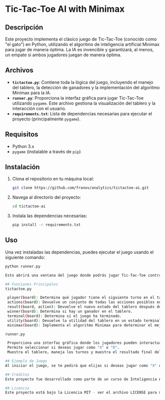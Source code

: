 # Tic-Tac-Toe AI with Minimax

## Descripción

Este proyecto implementa el clásico juego de Tic-Tac-Toe (conocido como "el gato") en Python, utilizando el algoritmo de inteligencia artificial Minimax para jugar de manera óptima. La IA es invencible y garantizará, al menos, un empate si ambos jugadores juegan de manera óptima.

## Archivos

- **`tictactoe.py`**: Contiene toda la lógica del juego, incluyendo el manejo del tablero, la detección de ganadores y la implementación del algoritmo Minimax para la IA.
- **`runner.py`**: Proporciona la interfaz gráfica para jugar Tic-Tac-Toe utilizando `pygame`. Este archivo gestiona la visualización del tablero y la interacción con el usuario.
- **`requirements.txt`**: Lista de dependencias necesarias para ejecutar el proyecto (principalmente `pygame`).

## Requisitos

- Python 3.x
- `pygame` (instalable a través de `pip`)

## Instalación

1. Clona el repositorio en tu máquina local:
   ```bash
   git clone https://github.com/franov/analytics/tictactoe-ai.git
   
2. Navega al directorio del proyecto:
    ```bash
    cd tictactoe-ai
   
3. Instala las dependencias necesarias:
   ```bash 
   pip install -r requirements.txt

## Uso
Una vez instaladas las dependencias, puedes ejecutar el juego usando el siguiente comando:
   ```bash 
   python runner.py
   
Esto abrirá una ventana del juego donde podrás jugar Tic-Tac-Toe contra la IA. Elige si deseas jugar como "X" o "O" y disfruta del desafío.

## Funciones Principales
tictactoe.py

    player(board): Determina qué jugador tiene el siguiente turno en el tablero.
    actions(board): Devuelve un conjunto de todas las acciones posibles en el tablero dado.
    result(board, action): Devuelve el nuevo estado del tablero después de que un jugador realiza una acción.
    winner(board): Determina si hay un ganador en el tablero.
    terminal(board): Determina si el juego ha terminado.
    utility(board): Devuelve la utilidad del tablero en un estado terminal.
    minimax(board): Implementa el algoritmo Minimax para determinar el mejor movimiento posible.

runner.py

    Proporciona una interfaz gráfica donde los jugadores pueden interactuar con el juego.
    Permite seleccionar si deseas jugar como "X" o "O".
    Muestra el tablero, maneja los turnos y muestra el resultado final del juego.

## Ejemplo de Juego
Al iniciar el juego, se te pedirá que elijas si deseas jugar como "X" o "O". La IA jugará automáticamente cuando sea su turno, utilizando el algoritmo Minimax para garantizar el mejor movimiento posible.

## Créditos
Este proyecto fue desarrollado como parte de un curso de Inteligencia Artificial para el Doctorado en IA.

## Licencia
Este proyecto está bajo la Licencia MIT - ver el archivo LICENSE para más detalles.
